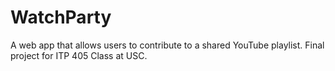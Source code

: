 # WatchParty
A web app that allows users to contribute to a shared YouTube playlist. Final project for ITP 405 Class at USC.
